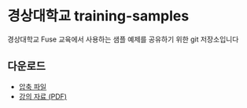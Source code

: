 # 경상대학교 training-samples
경상대학교 Fuse 교육에서 사용하는 샘플 예제를 공유하기 위한 git 저장소입니다

## 다운로드

* [압축 파일](https://github.com/fuse-factory/training-samples/archive/gnu.zip)
* [강의 자료 (PDF)](https://github.com/fuse-factory/training-samples/blob/gnu/Fuse-Training-for-honamUiv.pdf)
